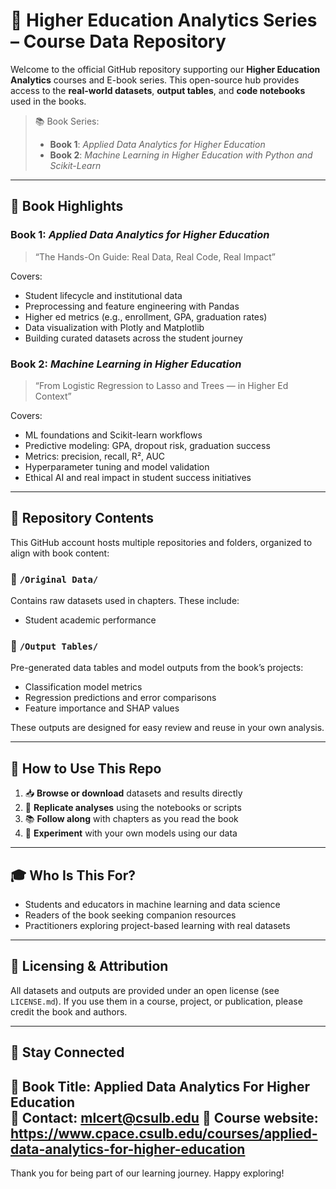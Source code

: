 # 📘 Higher Education Analytics Series – Course Data Repository

Welcome to the official GitHub repository supporting our **Higher Education Analytics** courses and E-book series. This open-source hub provides access to the **real-world datasets**, **output tables**, and **code notebooks** used in the books.

> 📚 Book Series:
> - **Book 1**: *Applied Data Analytics for Higher Education*  
> - **Book 2**: *Machine Learning in Higher Education with Python and Scikit-Learn*

---

## 🧠 Book Highlights

### Book 1: *Applied Data Analytics for Higher Education*
> “The Hands-On Guide: Real Data, Real Code, Real Impact”

Covers:
- Student lifecycle and institutional data
- Preprocessing and feature engineering with Pandas
- Higher ed metrics (e.g., enrollment, GPA, graduation rates)
- Data visualization with Plotly and Matplotlib
- Building curated datasets across the student journey

### Book 2: *Machine Learning in Higher Education*
> “From Logistic Regression to Lasso and Trees — in Higher Ed Context”

Covers:
- ML foundations and Scikit-learn workflows
- Predictive modeling: GPA, dropout risk, graduation success
- Metrics: precision, recall, R², AUC
- Hyperparameter tuning and model validation
- Ethical AI and real impact in student success initiatives

---

## 📂 Repository Contents

This GitHub account hosts multiple repositories and folders, organized to align with book content:

### 🔸 **`/Original Data/`**
Contains raw datasets used in chapters. These include:
- Student academic performance

### 🔸 **`/Output Tables/`**
Pre-generated data tables and model outputs from the book’s projects:
- Classification model metrics  
- Regression predictions and error comparisons  
- Feature importance and SHAP values  

These outputs are designed for easy review and reuse in your own analysis.

---

## 🧪 How to Use This Repo

1. 📥 **Browse or download** datasets and results directly
2. 🧠 **Replicate analyses** using the notebooks or scripts
3. 📚 **Follow along** with chapters as you read the book
4. 🚀 **Experiment** with your own models using our data

---

## 🎓 Who Is This For?

- Students and educators in machine learning and data science  
- Readers of the book seeking companion resources  
- Practitioners exploring project-based learning with real datasets  

---

## 📌 Licensing & Attribution

All datasets and outputs are provided under an open license (see `LICENSE.md`). If you use them in a course, project, or publication, please credit the book and authors.

---

## 🔗 Stay Connected

📘 Book Title: Applied Data Analytics For Higher Education  
📩 Contact: mlcert@csulb.edu
🔗 Course website: https://www.cpace.csulb.edu/courses/applied-data-analytics-for-higher-education
---

Thank you for being part of our learning journey. Happy exploring!




